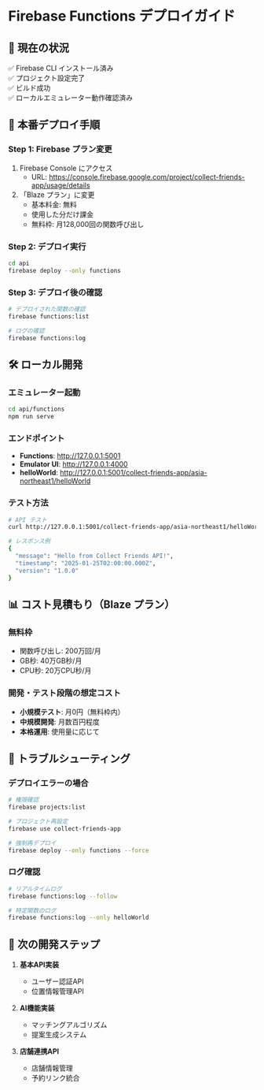 # Firebase Functions デプロイガイド

## 🎯 現在の状況
✅ Firebase CLI インストール済み  
✅ プロジェクト設定完了  
✅ ビルド成功  
✅ ローカルエミュレーター動作確認済み  

## 🚀 本番デプロイ手順

### Step 1: Firebase プラン変更
1. Firebase Console にアクセス
   - URL: https://console.firebase.google.com/project/collect-friends-app/usage/details
2. 「Blaze プラン」に変更
   - 基本料金: 無料
   - 使用した分だけ課金
   - 無料枠: 月128,000回の関数呼び出し

### Step 2: デプロイ実行
```bash
cd api
firebase deploy --only functions
```

### Step 3: デプロイ後の確認
```bash
# デプロイされた関数の確認
firebase functions:list

# ログの確認
firebase functions:log
```

## 🛠️ ローカル開発

### エミュレーター起動
```bash
cd api/functions
npm run serve
```

### エンドポイント
- **Functions**: http://127.0.0.1:5001
- **Emulator UI**: http://127.0.0.1:4000
- **helloWorld**: http://127.0.0.1:5001/collect-friends-app/asia-northeast1/helloWorld

### テスト方法
```bash
# API テスト
curl http://127.0.0.1:5001/collect-friends-app/asia-northeast1/helloWorld

# レスポンス例
{
  "message": "Hello from Collect Friends API!",
  "timestamp": "2025-01-25T02:00:00.000Z",
  "version": "1.0.0"
}
```

## 📊 コスト見積もり（Blaze プラン）

### 無料枠
- 関数呼び出し: 200万回/月
- GB秒: 40万GB秒/月
- CPU秒: 20万CPU秒/月

### 開発・テスト段階の想定コスト
- **小規模テスト**: 月0円（無料枠内）
- **中規模開発**: 月数百円程度
- **本格運用**: 使用量に応じて

## 🔧 トラブルシューティング

### デプロイエラーの場合
```bash
# 権限確認
firebase projects:list

# プロジェクト再設定
firebase use collect-friends-app

# 強制再デプロイ
firebase deploy --only functions --force
```

### ログ確認
```bash
# リアルタイムログ
firebase functions:log --follow

# 特定関数のログ
firebase functions:log --only helloWorld
```

## 📝 次の開発ステップ

1. **基本API実装**
   - ユーザー認証API
   - 位置情報管理API
   
2. **AI機能実装**
   - マッチングアルゴリズム
   - 提案生成システム
   
3. **店舗連携API**
   - 店舗情報管理
   - 予約リンク統合 
